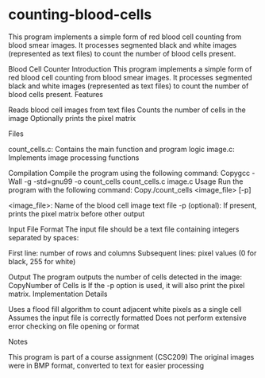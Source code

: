 # counting-blood-cells
 This program implements a simple form of red blood cell counting from blood smear images. It processes segmented black and white images (represented as text files) to count the number of blood cells present.

Blood Cell Counter
Introduction
This program implements a simple form of red blood cell counting from blood smear images. It processes segmented black and white images (represented as text files) to count the number of blood cells present.
Features

Reads blood cell images from text files
Counts the number of cells in the image
Optionally prints the pixel matrix

Files

count_cells.c: Contains the main function and program logic
image.c: Implements image processing functions

Compilation
Compile the program using the following command:
Copygcc -Wall -g -std=gnu99 -o count_cells count_cells.c image.c
Usage
Run the program with the following command:
Copy./count_cells <image_file> [-p]

<image_file>: Name of the blood cell image text file
-p (optional): If present, prints the pixel matrix before other output

Input File Format
The input file should be a text file containing integers separated by spaces:

First line: number of rows and columns
Subsequent lines: pixel values (0 for black, 255 for white)

Output
The program outputs the number of cells detected in the image:
CopyNumber of Cells is <count>
If the -p option is used, it will also print the pixel matrix.
Implementation Details

Uses a flood fill algorithm to count adjacent white pixels as a single cell
Assumes the input file is correctly formatted
Does not perform extensive error checking on file opening or format

Notes

This program is part of a course assignment (CSC209)
The original images were in BMP format, converted to text for easier processing
